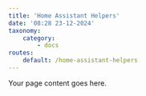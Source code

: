```yaml
---
title: 'Home Assistant Helpers'
date: '08:28 23-12-2024'
taxonomy:
    category:
        - docs
routes:
    default: /home-assistant-helpers
---
```


Your page content goes here.